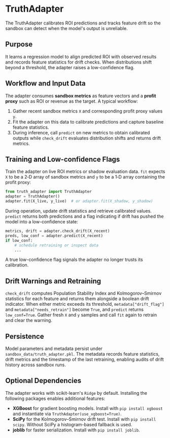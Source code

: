 # TruthAdapter

The TruthAdapter calibrates ROI predictions and tracks feature drift so the sandbox can detect when the model's output is unreliable.

## Purpose

It learns a regression model to align predicted ROI with observed results and records feature statistics for drift checks. When distributions shift beyond a threshold, the adapter raises a low-confidence flag.

## Workflow and Input Data

The adapter consumes **sandbox metrics** as feature vectors and a **profit proxy** such as ROI or revenue as the target. A typical workflow:

1. Gather recent sandbox metrics `X` and corresponding profit proxy values `y`.
2. Fit the adapter on this data to calibrate predictions and capture baseline feature statistics.
3. During inference, call `predict` on new metrics to obtain calibrated outputs while `check_drift` evaluates distribution shifts and returns drift metrics.

## Training and Low-confidence Flags
Train the adapter on live ROI metrics or shadow evaluation data. `fit` expects `X` to be a 2‑D array of sandbox metrics and `y` to be a 1‑D array containing the profit proxy:

```python
from truth_adapter import TruthAdapter
adapter = TruthAdapter()
adapter.fit(X_live, y_live)  # or adapter.fit(X_shadow, y_shadow)
```

During operation, update drift statistics and retrieve calibrated values. `predict` returns both predictions and a flag indicating if drift has pushed the model into a low-confidence state:

```python
metrics, drift = adapter.check_drift(X_recent)
preds, low_conf = adapter.predict(X_recent)
if low_conf:
    # schedule retraining or inspect data
    ...
```

A true low-confidence flag signals the adapter no longer trusts its calibration.

## Drift Warnings and Retraining

`check_drift` computes Population Stability Index and Kolmogorov–Smirnov statistics for each feature and returns them alongside a boolean drift indicator. When either metric exceeds its threshold, `metadata["drift_flag"]` and `metadata["needs_retrain"]` become `True`, and `predict` returns `low_conf=True`. Gather fresh `X` and `y` samples and call `fit` again to retrain and clear the warning.

## Persistence

Model parameters and metadata persist under `sandbox_data/truth_adapter.pkl`. The metadata records feature statistics, drift metrics and the timestamp of the last retraining, enabling audits of drift history across sandbox runs.

## Optional Dependencies

The adapter works with scikit-learn's `Ridge` by default. Installing the following packages enables additional features:

- **XGBoost** for gradient boosting models. Install with `pip install xgboost` and instantiate via `TruthAdapter(use_xgboost=True)`.
- **SciPy** for the Kolmogorov–Smirnov drift test. Install with `pip install scipy`. Without SciPy a histogram-based fallback is used.
- **joblib** for faster serialization. Install with `pip install joblib`.
